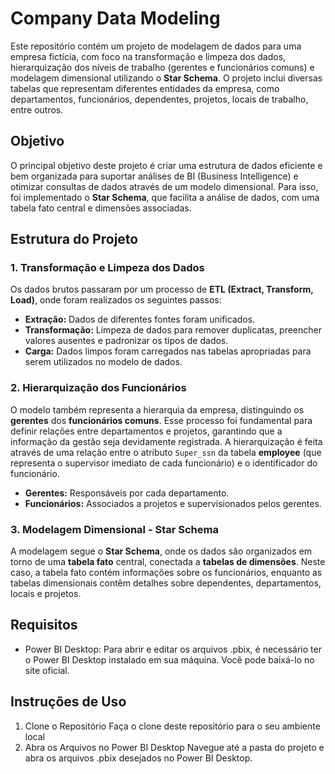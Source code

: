 # Company Data Modeling
Este repositório contém um projeto de modelagem de dados para uma empresa fictícia, com foco na transformação e limpeza dos dados, hierarquização dos níveis de trabalho (gerentes e funcionários comuns) e modelagem dimensional utilizando o **Star Schema**. O projeto inclui diversas tabelas que representam diferentes entidades da empresa, como departamentos, funcionários, dependentes, projetos, locais de trabalho, entre outros.

## Objetivo
O principal objetivo deste projeto é criar uma estrutura de dados eficiente e bem organizada para suportar análises de BI (Business Intelligence) e otimizar consultas de dados através de um modelo dimensional. Para isso, foi implementado o **Star Schema**, que facilita a análise de dados, com uma tabela fato central e dimensões associadas.

## Estrutura do Projeto
### 1. Transformação e Limpeza dos Dados
Os dados brutos passaram por um processo de **ETL (Extract, Transform, Load)**, onde foram realizados os seguintes passos:
- **Extração:** Dados de diferentes fontes foram unificados.
- **Transformação:** Limpeza de dados para remover duplicatas, preencher valores ausentes e padronizar os tipos de dados.
- **Carga:** Dados limpos foram carregados nas tabelas apropriadas para serem utilizados no modelo de dados.

### 2. Hierarquização dos Funcionários
O modelo também representa a hierarquia da empresa, distinguindo os **gerentes** dos **funcionários comuns**. Esse processo foi fundamental para definir relações entre departamentos e projetos, garantindo que a informação da gestão seja devidamente registrada. A hierarquização é feita através de uma relação entre o atributo `Super_ssn` da tabela **employee** (que representa o supervisor imediato de cada funcionário) e o identificador do funcionário.
- **Gerentes:** Responsáveis por cada departamento.
- **Funcionários:** Associados a projetos e supervisionados pelos gerentes.

### 3. Modelagem Dimensional - Star Schema
A modelagem segue o **Star Schema**, onde os dados são organizados em torno de uma **tabela fato** central, conectada a **tabelas de dimensões**. Neste caso, a tabela fato contém informações sobre os funcionários, enquanto as tabelas dimensionais contêm detalhes sobre dependentes, departamentos, locais e projetos.

## Requisitos
- Power BI Desktop: Para abrir e editar os arquivos .pbix, é necessário ter o Power BI Desktop instalado em sua máquina. Você pode baixá-lo no site oficial.

## Instruções de Uso
1. Clone o Repositório
  Faça o clone deste repositório para o seu ambiente local
2. Abra os Arquivos no Power BI Desktop
  Navegue até a pasta do projeto e abra os arquivos .pbix desejados no Power BI Desktop.
